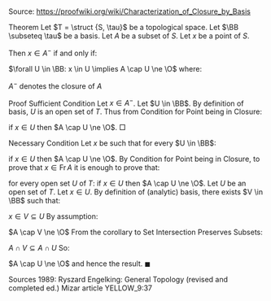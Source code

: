 # 

Source: https://proofwiki.org/wiki/Characterization_of_Closure_by_Basis



Theorem
Let $T = \struct {S, \tau}$ be a topological space.
Let $\BB \subseteq \tau$ be a basis.
Let $A$ be a subset of $S$.
Let $x$ be a point of $S$.

Then $x \in A^-$ if and only if:

$\forall U \in \BB: x \in U \implies A \cap U \ne \O$
where:

$A^-$ denotes the closure of $A$


Proof
Sufficient Condition
Let $x \in A^-$.
Let $U \in \BB$.
By definition of basis, $U$ is an open set of $T$.
Thus from Condition for Point being in Closure:

if $x \in U$ then $A \cap U \ne \O$.
$\Box$


Necessary Condition
Let $x$ be such that for every $U \in \BB$:

if $x \in U$
then $A \cap U \ne \O$.
By Condition for Point being in Closure, to prove that $x \in \operatorname{Fr} A$ it is enough to prove
that:

for every open set $U$ of $T$:
if $x \in U$ then $A \cap U \ne \O$.
Let $U$ be an open set of $T$.
Let $x \in U$.
By definition of (analytic) basis, there exists $V \in \BB$ such that:

$x \in V \subseteq U$
By assumption:

$A \cap V \ne \O$
From the corollary to Set Intersection Preserves Subsets:

$A \cap V \subseteq A \cap U$
So:

$A \cap U \ne \O$
and hence the result.
$\blacksquare$


Sources
1989: Ryszard Engelking: General Topology (revised and completed ed.)
Mizar article YELLOW_9:37




